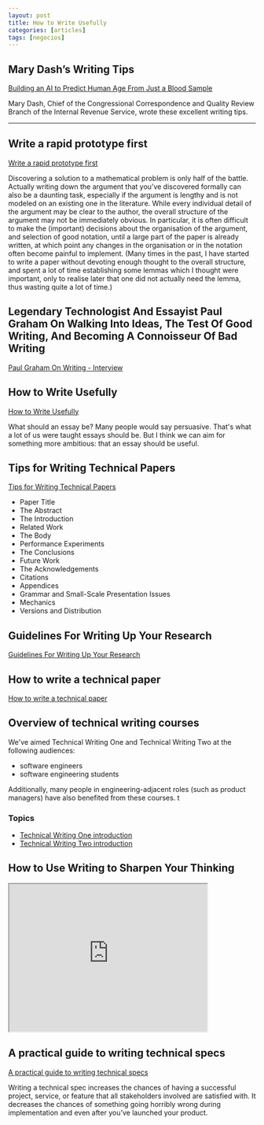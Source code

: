 ```yaml
---
layout: post
title: How to Write Usefully
categories: [articles]
tags: [negocios]
---
```


<!--more-->

## Mary Dash’s Writing Tips

[Building an AI to Predict Human Age From Just a Blood Sample](https://plainlanguage.gov/resources/articles/dash-writing-tips/)

Mary Dash, Chief of the Congressional Correspondence and Quality Review Branch of the Internal Revenue Service, wrote these excellent writing tips.

---

## Write a rapid prototype first

[Write a rapid prototype first](https://terrytao.wordpress.com/advice-on-writing-papers/write-a-rapid-prototype-first/)

Discovering a solution to a mathematical problem is only half of the battle.  Actually writing down the argument that you’ve discovered formally can also be a daunting task, especially if the argument is lengthy and is not modeled on an existing one in the literature. While every individual detail of the argument may be clear to the author, the overall structure of the argument may not be immediately obvious. In particular, it is often difficult to make the (important) decisions about the organisation of the argument, and selection of good notation, until a large part of the paper is already written, at which point any changes in the organisation or in the notation often become painful to implement. (Many times in the past, I have started to write a paper without devoting enough thought to the overall structure, and spent a lot of time establishing some lemmas which I thought were important, only to realise later that one did not actually need the lemma, thus wasting quite a lot of time.)

## Legendary Technologist And Essayist Paul Graham On Walking Into Ideas, The Test Of Good Writing, And Becoming A Connoisseur Of Bad Writing

[Paul Graham On  Writing - Interview](https://www.writingroutines.com/paul-graham-interview/)

## How to Write Usefully

[How to Write Usefully](http://paulgraham.com/useful.html)

What should an essay be? Many people would say persuasive. That's what a lot of us were taught essays should be. But I think we can aim for something more ambitious: that an essay should be useful.

## Tips for Writing Technical Papers
[Tips for Writing Technical Papers](https://cs.stanford.edu/people/widom/paper-writing.html)

- Paper Title
- The Abstract
- The Introduction
- Related Work
- The Body
- Performance Experiments
- The Conclusions
- Future Work
- The Acknowledgements
- Citations
- Appendices
- Grammar and Small-Scale Presentation Issues
- Mechanics
- Versions and Distribution


## Guidelines For Writing Up Your Research
[Guidelines For Writing Up Your Research](https://ocw.mit.edu/courses/biological-engineering/20-109-laboratory-fundamentals-in-biological-engineering-spring-2010/assignments/guidelines-for-writing-up-your-research/)


## How to write a technical paper

[How to write a technical paper](https://homes.cs.washington.edu/~mernst/advice/write-technical-paper.html)


## Overview of technical writing courses

We've aimed Technical Writing One and Technical Writing Two at the following audiences:

- software engineers
- software engineering students

Additionally, many people in engineering-adjacent roles (such as product managers) have also benefited from these courses.
t
### Topics

- [Technical Writing One introduction](https://developers.google.com/tech-writing/one)
- [Technical Writing Two introduction](https://developers.google.com/tech-writing/two)




## How to Use Writing to Sharpen Your Thinking

<iframe width="80%" height="300px"
src="https://www.youtube.com/embed/65U5byDZ55M">
</iframe>


## A practical guide to writing technical specs

[A practical guide to writing technical specs](https://stackoverflow.blog/2020/04/06/a-practical-guide-to-writing-technical-specs/)

Writing a technical spec increases the chances of having a successful project, service, or feature that all stakeholders involved are satisfied with. It decreases the chances of something going horribly wrong during implementation and even after you’ve launched your product.


